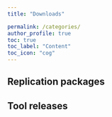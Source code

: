 ```yaml
---
title: "Downloads"

permalink: /categories/
author_profile: true
toc: true
toc_label: "Content"
toc_icon: "cog"
---
```


## Replication packages

## Tool releases

